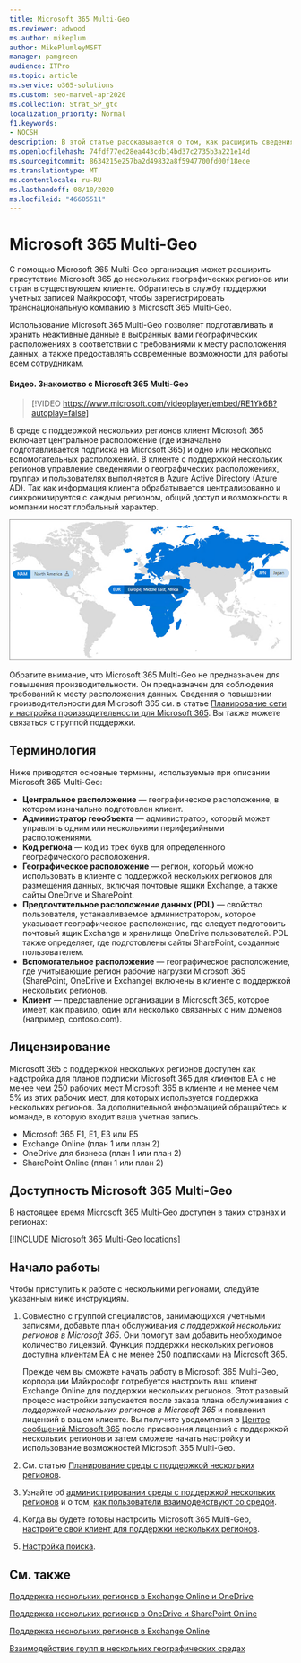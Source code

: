 ```yaml
---
title: Microsoft 365 Multi-Geo
ms.reviewer: adwood
ms.author: mikeplum
author: MikePlumleyMSFT
manager: pamgreen
audience: ITPro
ms.topic: article
ms.service: o365-solutions
ms.custom: seo-marvel-apr2020
ms.collection: Strat_SP_gtc
localization_priority: Normal
f1.keywords:
- NOCSH
description: В этой статье рассказывается о том, как расширить сведения о присутствии Microsoft 365 в несколько географических регионов с помощью Microsoft 365 с поддержкой нескольких регионов.
ms.openlocfilehash: 74fdf77ed28ea443cdb14bd37c2735b3a221e14d
ms.sourcegitcommit: 8634215e257ba2d49832a8f5947700fd00f18ece
ms.translationtype: MT
ms.contentlocale: ru-RU
ms.lasthandoff: 08/10/2020
ms.locfileid: "46605511"
---
```

# <a name="microsoft-365-multi-geo"></a>Microsoft 365 Multi-Geo

С помощью Microsoft 365 Multi-Geo организация может расширить присутствие Microsoft 365 до нескольких географических регионов или стран в существующем клиенте. Обратитесь в службу поддержки учетных записей Майкрософт, чтобы зарегистрировать транснациональную компанию в Microsoft 365 Multi-Geo.
  
Использование Microsoft 365 Multi-Geo позволяет подготавливать и хранить неактивные данные в выбранных вами географических расположениях в соответствии с требованиями к месту расположения данных, а также предоставлять современные возможности для работы всем сотрудникам.

#### <a name="video-introducing-microsoft-365-multi-geo"></a>Видео. Знакомство с Microsoft 365 Multi-Geo

> [!VIDEO https://www.microsoft.com/videoplayer/embed/RE1Yk6B?autoplay=false]

В среде с поддержкой нескольких регионов клиент Microsoft 365 включает центральное расположение (где изначально подготавливается подписка на Microsoft 365) и одно или несколько вспомогательных расположений. В клиенте с поддержкой нескольких регионов управление сведениями о географических расположениях, группах и пользователях выполняется в Azure Active Directory (Azure AD). Так как информация клиента обрабатывается централизованно и синхронизируется с каждым регионом, общий доступ и возможности в компании носят глобальный характер.

![Снимок экрана: карта нескольких регионов в Центре администрирования SharePoint](media/multi-geo-world-map.png)

Обратите внимание, что Microsoft 365 Multi-Geo не предназначен для повышения производительности. Он предназначен для соблюдения требований к месту расположения данных. Сведения о повышении производительности для Microsoft 365 см. в статье [Планирование сети и настройка производительности для Microsoft 365](https://support.office.com/article/e5f1228c-da3c-4654-bf16-d163daee8848). Вы также можете связаться с группой поддержки.

## <a name="terminology"></a>Терминология

Ниже приводятся основные термины, используемые при описании Microsoft 365 Multi-Geo:

- **Центральное расположение** — географическое расположение, в котором изначально подготовлен клиент.
- **Администратор геообъекта** — администратор, который может управлять одним или несколькими периферийными расположениями.
- **Код региона** — код из трех букв для определенного географического расположения.
- **Географическое расположение** — регион, который можно использовать в клиенте с поддержкой нескольких регионов для размещения данных, включая почтовые ящики Exchange, а также сайты OneDrive и SharePoint.
- **Предпочтительное расположение данных (PDL)** — свойство пользователя, устанавливаемое администратором, которое указывает географическое расположение, где следует подготовить почтовый ящик Exchange и хранилище OneDrive пользователей. PDL также определяет, где подготовлены сайты SharePoint, созданные пользователем.
- **Вспомогательное расположение** — географическое расположение, где учитывающие регион рабочие нагрузки Microsoft 365 (SharePoint, OneDrive и Exchange) включены в клиенте с поддержкой нескольких регионов.
- **Клиент** — представление организации в Microsoft 365, которое имеет, как правило, один или несколько связанных с ним доменов (например, contoso.com).

## <a name="licensing"></a>Лицензирование

Microsoft 365 с поддержкой нескольких регионов доступен как надстройка для планов подписки Microsoft 365 для клиентов EA с не менее чем 250 рабочих мест Microsoft 365 в клиенте и не менее чем 5% из этих рабочих мест, для которых используется поддержка нескольких регионов. За дополнительной информацией обращайтесь к команде, в которую входит ваша учетная запись.

- Microsoft 365 F1, E1, E3 или E5
- Exchange Online (план 1 или план 2)
- OneDrive для бизнеса (план 1 или план 2)
- SharePoint Online (план 1 или план 2)

## <a name="microsoft-365-multi-geo-availability"></a>Доступность Microsoft 365 Multi-Geo

В настоящее время Microsoft 365 Multi-Geo доступен в таких странах и регионах:

[!INCLUDE [Microsoft 365 Multi-Geo locations](includes/office-365-multi-geo-locations.md)]

## <a name="getting-started"></a>Начало работы

Чтобы приступить к работе с несколькими регионами, следуйте указанным ниже инструкциям.

1. Совместно с группой специалистов, занимающихся учетными записями, добавьте план обслуживания _с поддержкой нескольких регионов в Microsoft 365_. Они помогут вам добавить необходимое количество лицензий. Функция поддержки нескольких регионов доступна клиентам EA с не менее 250 подписками на Microsoft 365.

   Прежде чем вы сможете начать работу в Microsoft 365 Multi-Geo, корпорации Майкрософт потребуется настроить ваш клиент Exchange Online для поддержки нескольких регионов. Этот разовый процесс настройки запускается после заказа плана обслуживания с *поддержкой нескольких регионов в Microsoft 365* и появления лицензий в вашем клиенте. Вы получите уведомления в [Центре сообщений Microsoft 365](https://support.office.com/article/38FB3333-BFCC-4340-A37B-DEDA509C2093) после присвоения лицензий с поддержкой нескольких регионов и затем сможете начать настройку и использование возможностей Microsoft 365 Multi-Geo.

2. См. статью [Планирование среды с поддержкой нескольких регионов](plan-for-multi-geo.md).

3. Узнайте об [администрировании среды с поддержкой нескольких регионов](administering-a-multi-geo-environment.md) и о том, [как пользователи взаимодействуют со средой](multi-geo-user-experience.md).

4. Когда вы будете готовы настроить Microsoft 365 Multi-Geo, [настройте свой клиент для поддержки нескольких регионов](multi-geo-tenant-configuration.md).

5. [Настройка поиска](configure-search-for-multi-geo.md).

## <a name="see-also"></a>См. также

[Поддержка нескольких регионов в Exchange Online и OneDrive](https://Aka.ms/GoMultiGeo)

[Поддержка нескольких регионов в OneDrive и SharePoint Online](https://docs.microsoft.com/office365/enterprise/multi-geo-capabilities-in-onedrive-and-sharepoint-online-in-office-365)

[Поддержка нескольких регионов в Exchange Online](https://docs.microsoft.com/office365/enterprise/multi-geo-capabilities-in-exchange-online)

[Взаимодействие групп в нескольких географических средах](https://docs.microsoft.com/microsoftteams/teams-experience-o365odb-spo-multi-geo)
